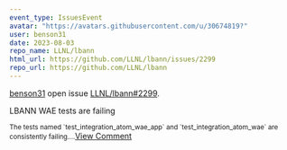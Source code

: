 ```yaml
---
event_type: IssuesEvent
avatar: "https://avatars.githubusercontent.com/u/30674819?"
user: benson31
date: 2023-08-03
repo_name: LLNL/lbann
html_url: https://github.com/LLNL/lbann/issues/2299
repo_url: https://github.com/LLNL/lbann
---
```


<a href='https://github.com/benson31' target='_blank'>benson31</a> open issue <a href='https://github.com/LLNL/lbann/issues/2299' target='_blank'>LLNL/lbann#2299</a>.

<p>LBANN WAE tests are failing</p><small>The tests named `test_integration_atom_wae_app` and `test_integration_atom_wae` are consistently failing....</small><a href='https://github.com/LLNL/lbann/issues/2299' target='_blank'>View Comment</a>